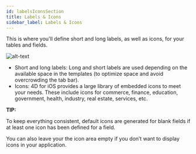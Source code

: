 ```yaml
---
id: labelsIconsSection
title: Labels & Icons
sidebar_label: Labels & Icons
---
```

This is where you'll define short and long labels, as well as icons, for your tables and fields.

![alt-text](assets/4DforiOSOverview/Labels-icons-section-4D-for-iOS.png)

* Short and long labels: Long and short labels are used depending on the available space in the templates (to optimize space and avoid overcrowding the tab bar).
* Icons: 4D for iOS provides a large library of embedded icons to meet your needs. These include icons for commerce, finance, education, government, health, industry, real estate, services, etc.

<div class = "tips">
<b>TIP:</b>

To keep everything consistent, default icons are generated for blank fields if at least one icon has been defined for a field. 

You can also leave your the icon area empty if you don’t want to display icons in your application.
</div>
